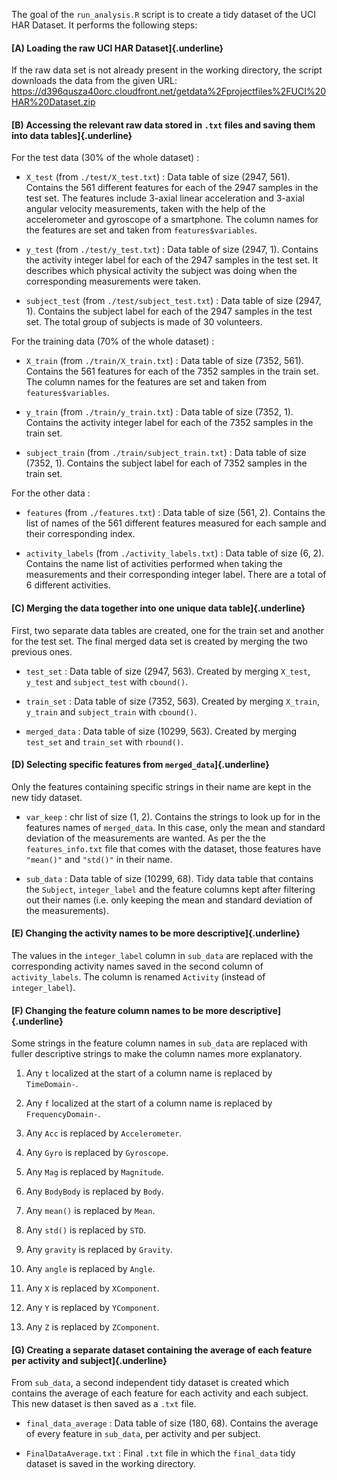 The goal of the `run_analysis.R` script is to create a tidy dataset of the UCI HAR Dataset. It performs the following steps:

#### [**A) Loading the raw UCI HAR Dataset**]{.underline}

If the raw data set is not already present in the working directory, the script downloads the data from the given URL: <https://d396qusza40orc.cloudfront.net/getdata%2Fprojectfiles%2FUCI%20HAR%20Dataset.zip>

#### [**B) Accessing the relevant raw data stored in `.txt` files and saving them into data tables**]{.underline}

For the test data (30% of the whole dataset) :

-   `X_test` (from `./test/X_test.txt`) : Data table of size (2947, 561). Contains the 561 different features for each of the 2947 samples in the test set. The features include 3-axial linear acceleration and 3-axial angular velocity measurements, taken with the help of the accelerometer and gyroscope of a smartphone. The column names for the features are set and taken from `features$variables`.

-   `y_test` (from `./test/y_test.txt`) : Data table of size (2947, 1). Contains the activity integer label for each of the 2947 samples in the test set. It describes which physical activity the subject was doing when the corresponding measurements were taken.

-   `subject_test` (from `./test/subject_test.txt`) : Data table of size (2947, 1). Contains the subject label for each of the 2947 samples in the test set. The total group of subjects is made of 30 volunteers.

For the training data (70% of the whole dataset) :

-   `X_train` (from `./train/X_train.txt`) : Data table of size (7352, 561). Contains the 561 features for each of the 7352 samples in the train set. The column names for the features are set and taken from `features$variables`.

-   `y_train` (from `./train/y_train.txt`) : Data table of size (7352, 1). Contains the activity integer label for each of the 7352 samples in the train set.

-   `subject_train` (from `./train/subject_train.txt`) : Data table of size (7352, 1). Contains the subject label for each of 7352 samples in the train set.

For the other data :

-   `features` (from `./features.txt`) : Data table of size (561, 2). Contains the list of names of the 561 different features measured for each sample and their corresponding index.

-   `activity_labels` (from `./activity_labels.txt`) : Data table of size (6, 2). Contains the name list of activities performed when taking the measurements and their corresponding integer label. There are a total of 6 different activities.

#### [**C) Merging the data together into one unique data table**]{.underline}

First, two separate data tables are created, one for the train set and another for the test set. The final merged data set is created by merging the two previous ones.

-   `test_set` : Data table of size (2947, 563). Created by merging `X_test`, `y_test` and `subject_test` with `cbound()`.

-   `train_set` : Data table of size (7352, 563). Created by merging `X_train`, `y_train` and `subject_train` with `cbound()`.

-   `merged_data` : Data table of size (10299, 563). Created by merging `test_set` and `train_set` with `rbound()`.

#### [**D) Selecting specific features from `merged_data`**]{.underline}

Only the features containing specific strings in their name are kept in the new tidy dataset.

-   `var_keep` : chr list of size (1, 2). Contains the strings to look up for in the features names of `merged_data`. In this case, only the mean and standard deviation of the measurements are wanted. As per the the `features_info.txt` file that comes with the dataset, those features have `"mean()"` and `"std()"` in their name.

-   `sub_data` : Data table of size (10299, 68). Tidy data table that contains the `Subject`, `integer_label` and the feature columns kept after filtering out their names (i.e. only keeping the mean and standard deviation of the measurements).

#### [**E) Changing the activity names to be more descriptive**]{.underline}

The values in the `integer_label` column in `sub_data` are replaced with the corresponding activity names saved in the second column of `activity_labels`. The column is renamed `Activity` (instead of `integer_label`).

#### [**F) Changing the feature column names to be more descriptive**]{.underline}

Some strings in the feature column names in `sub_data` are replaced with fuller descriptive strings to make the column names more explanatory.

1.  Any `t` localized at the start of a column name is replaced by `TimeDomain-`.

2.  Any `f` localized at the start of a column name is replaced by `FrequencyDomain-`.

3.  Any `Acc` is replaced by `Accelerometer`.

4.  Any `Gyro` is replaced by `Gyroscope`.

5.  Any `Mag` is replaced by `Magnitude`.

6.  Any `BodyBody` is replaced by `Body`.

7.  Any `mean()` is replaced by `Mean`.

8.  Any `std()` is replaced by `STD`.

9.  Any `gravity` is replaced by `Gravity`.

10. Any `angle` is replaced by `Angle`.

11. Any `X` is replaced by `XComponent`.

12. Any `Y` is replaced by `YComponent`.

13. Any `Z` is replaced by `ZComponent`.

#### [**G) Creating a separate dataset containing the average of each feature per activity and subject**]{.underline}

From `sub_data`, a second independent tidy dataset is created which contains the average of each feature for each activity and each subject. This new dataset is then saved as a `.txt` file.

-   `final_data_average` : Data table of size (180, 68). Contains the average of every feature in `sub_data`, per activity and per subject.

-   `FinalDataAverage.txt` : Final `.txt` file in which the `final_data` tidy dataset is saved in the working directory.
